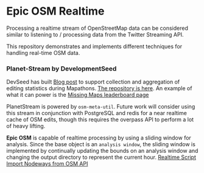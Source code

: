 Epic OSM Realtime
=================

Processing a realtime stream of OpenStreetMap data can be considered similar to listening to / processing data from the Twitter Streaming API.

This repository demonstrates and implements different techniques for handling real-time OSM data.

### Planet-Stream by DevelopmentSeed
DevSeed has built [Blog post](https://developmentseed.org/blog/2015/09/28/whats-trending-osm/) to support collection and aggregation of editing statistics during Mapathons. [The repository is here](https://github.com/developmentseed/planet-stream). An example of what it can power is the [Missing Maps leaderboard page](http://www.missingmaps.org/leaderboards/#/missingmaps) 

PlanetStream is powered by `osm-meta-util`. Future work will consider using this stream in conjunction with PostgreSQL and redis for a near realtime cache of OSM edits, though this requires the overpass API to perform a lot of heavy lifting.

**Epic OSM** is capable of realtime processing by using a sliding window for analysis. Since the base object is an `analysis window`, the sliding window is implemented by continually updating the bounds on an analysis window and changing the output directory to represent the current hour. 
[Realtime Script](https://github.com/Project-EPIC/epic-osm/blob/master/modules/realtime.rb)
[Import Nodeways from OSM API](https://github.com/Project-EPIC/epic-osm/blob/master/import_scripts/osm_api/import_nodeways.rb)
